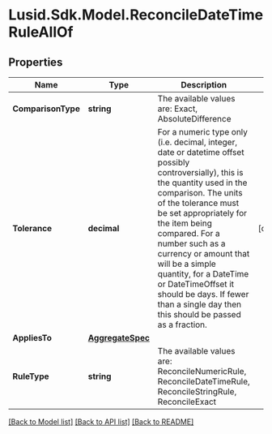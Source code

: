 # Lusid.Sdk.Model.ReconcileDateTimeRuleAllOf

## Properties

Name | Type | Description | Notes
------------ | ------------- | ------------- | -------------
**ComparisonType** | **string** | The available values are: Exact, AbsoluteDifference | 
**Tolerance** | **decimal** | For a numeric type only (i.e. decimal, integer, date or datetime offset possibly controversially), this is the quantity used in the comparison.  The units of the tolerance must be set appropriately for the item being compared.  For a number such as a currency or amount that will be a simple quantity, for a DateTime or DateTimeOffset it should be days. If fewer than a single day then this should be  passed as a fraction. | [optional] 
**AppliesTo** | [**AggregateSpec**](AggregateSpec.md) |  | 
**RuleType** | **string** | The available values are: ReconcileNumericRule, ReconcileDateTimeRule, ReconcileStringRule, ReconcileExact | 

[[Back to Model list]](../README.md#documentation-for-models) [[Back to API list]](../README.md#documentation-for-api-endpoints) [[Back to README]](../README.md)

